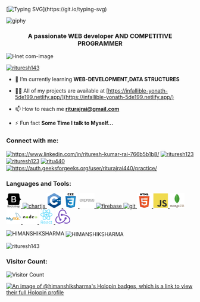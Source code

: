[![Typing SVG](https://readme-typing-svg.herokuapp.com?color=%2358A6FF&size=30&center=true&vCenter=true&width=800&height=60&lines=Hey%2C+I+am+Rituresh+Rai.;I+am+an+ever-learning+software+developer.)](https://git.io/typing-svg)

![giphy](https://user-images.githubusercontent.com/76609761/145662148-5eb9cedd-8b9b-442f-bb9a-9359674fafc4.gif)



<!-- <h1 align="center">Hi 👋, I'm Himanshi Sharma</h1>  -->
<h3 align="center">A passionate WEB developer AND COMPETITIVE PROGRAMMER</h3>



![Hnet com-image](https://user-images.githubusercontent.com/76609761/139380132-8c773695-55c5-44cb-9987-181ea8d89927.gif)

<!-- 
<h1 align="center">Hi 👋, I'm Rituresh RAI</h1>
<h3 align="center">A passionate WEB developer AND COMPETITIVE PROGRAMMER</h3> -->

<p align="left"> <a href="https://github.com/ryo-ma/github-profile-trophy"><img src="https://github-profile-trophy.vercel.app/?username=rituresh143" alt="rituresh143" /></a> </p>

- 🌱 I’m currently learning **WEB-DEVELOPMENT,DATA STRUCTURES**

- 👨‍💻 All of my projects are available at [https://infallible-yonath-5de199.netlify.app/](https://infallible-yonath-5de199.netlify.app/)

- 📫 How to reach me **riturajrai@gmail.com**

- ⚡ Fun fact **Some Time I talk to Myself...**

<h3 align="left">Connect with me:</h3>
<p align="left">
<a href="https://linkedin.com/in/https://www.linkedin.com/in/rituresh-kumar-rai-766b5b1b8/" target="blank"><img align="center" src="https://raw.githubusercontent.com/rahuldkjain/github-profile-readme-generator/master/src/images/icons/Social/linked-in-alt.svg" alt="https://www.linkedin.com/in/rituresh-kumar-rai-766b5b1b8/" height="30" width="40" /></a>
<a href="https://www.codechef.com/users/rituresh123" target="blank"><img align="center" src="https://cdn.jsdelivr.net/npm/simple-icons@3.1.0/icons/codechef.svg" alt="rituresh123" height="30" width="40" /></a>
<a href="https://codeforces.com/profile/rituresh123" target="blank"><img align="center" src="https://raw.githubusercontent.com/rahuldkjain/github-profile-readme-generator/master/src/images/icons/Social/codeforces.svg" alt="rituresh123" height="30" width="40" /></a>
<a href="https://www.leetcode.com/ritu440" target="blank"><img align="center" src="https://raw.githubusercontent.com/rahuldkjain/github-profile-readme-generator/master/src/images/icons/Social/leet-code.svg" alt="ritu440" height="30" width="40" /></a>
<a href="https://auth.geeksforgeeks.org/user/https://auth.geeksforgeeks.org/user/riturajrai440/practice/" target="blank"><img align="center" src="https://raw.githubusercontent.com/rahuldkjain/github-profile-readme-generator/master/src/images/icons/Social/geeks-for-geeks.svg" alt="https://auth.geeksforgeeks.org/user/riturajrai440/practice/" height="30" width="40" /></a>
</p>

<h3 align="left">Languages and Tools:</h3>
<p align="left"> <a href="https://getbootstrap.com" target="_blank" rel="noreferrer"> <img src="https://raw.githubusercontent.com/devicons/devicon/master/icons/bootstrap/bootstrap-plain-wordmark.svg" alt="bootstrap" width="40" height="40"/> </a> <a href="https://www.chartjs.org" target="_blank" rel="noreferrer"> <img src="https://www.chartjs.org/media/logo-title.svg" alt="chartjs" width="40" height="40"/> </a> <a href="https://www.w3schools.com/cpp/" target="_blank" rel="noreferrer"> <img src="https://raw.githubusercontent.com/devicons/devicon/master/icons/cplusplus/cplusplus-original.svg" alt="cplusplus" width="40" height="40"/> </a> <a href="https://www.w3schools.com/css/" target="_blank" rel="noreferrer"> <img src="https://raw.githubusercontent.com/devicons/devicon/master/icons/css3/css3-original-wordmark.svg" alt="css3" width="40" height="40"/> </a> <a href="https://expressjs.com" target="_blank" rel="noreferrer"> <img src="https://raw.githubusercontent.com/devicons/devicon/master/icons/express/express-original-wordmark.svg" alt="express" width="40" height="40"/> </a> <a href="https://firebase.google.com/" target="_blank" rel="noreferrer"> <img src="https://www.vectorlogo.zone/logos/firebase/firebase-icon.svg" alt="firebase" width="40" height="40"/> </a> <a href="https://git-scm.com/" target="_blank" rel="noreferrer"> <img src="https://www.vectorlogo.zone/logos/git-scm/git-scm-icon.svg" alt="git" width="40" height="40"/> </a> <a href="https://www.w3.org/html/" target="_blank" rel="noreferrer"> <img src="https://raw.githubusercontent.com/devicons/devicon/master/icons/html5/html5-original-wordmark.svg" alt="html5" width="40" height="40"/> </a> <a href="https://developer.mozilla.org/en-US/docs/Web/JavaScript" target="_blank" rel="noreferrer"> <img src="https://raw.githubusercontent.com/devicons/devicon/master/icons/javascript/javascript-original.svg" alt="javascript" width="40" height="40"/> </a> <a href="https://www.mongodb.com/" target="_blank" rel="noreferrer"> <img src="https://raw.githubusercontent.com/devicons/devicon/master/icons/mongodb/mongodb-original-wordmark.svg" alt="mongodb" width="40" height="40"/> </a> <a href="https://www.mysql.com/" target="_blank" rel="noreferrer"> <img src="https://raw.githubusercontent.com/devicons/devicon/master/icons/mysql/mysql-original-wordmark.svg" alt="mysql" width="40" height="40"/> </a> <a href="https://nodejs.org" target="_blank" rel="noreferrer"> <img src="https://raw.githubusercontent.com/devicons/devicon/master/icons/nodejs/nodejs-original-wordmark.svg" alt="nodejs" width="40" height="40"/> </a> <a href="https://reactjs.org/" target="_blank" rel="noreferrer"> <img src="https://raw.githubusercontent.com/devicons/devicon/master/icons/react/react-original-wordmark.svg" alt="react" width="40" height="40"/> </a> <a href="https://redux.js.org" target="_blank" rel="noreferrer"> <img src="https://raw.githubusercontent.com/devicons/devicon/master/icons/redux/redux-original.svg" alt="redux" width="40" height="40"/> </a> </p>

<p><img align="left" src="https://github-readme-stats.vercel.app/api/top-langs?username=HIMANSHIKSHARMA&show_icons=true&locale=en&layout=compact" alt="HIMANSHIKSHARMA" /></p>

<p>&nbsp;<img align="center" src="https://github-readme-stats.vercel.app/api?username=HIMNASHIKSHARMA&show_icons=true&locale=en" alt="HIMANSHIKSHARMA" /></p>

<p><img align="center" src="https://github-readme-streak-stats.herokuapp.com/?user=rituresh143&" alt="rituresh143" /></p>


#### <h3> Visitor Count: </h3>
![Visitor Count](https://profile-counter.glitch.me/HIMANSHIKSHARMA/count.svg)

[![An image of @himanshiksharma's Holopin badges, which is a link to view their full Holopin profile](https://holopin.me/himanshiksharma)](https://holopin.io/@himanshiksharma)